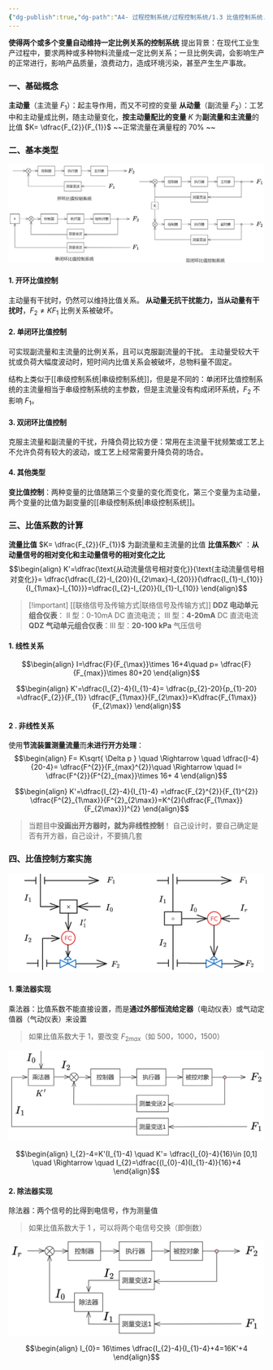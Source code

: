 ```yaml
---
{"dg-publish":true,"dg-path":"A4- 过程控制系统/过程控制系统/1.3 比值控制系统.md","permalink":"/A4- 过程控制系统/过程控制系统/1.3 比值控制系统/","dgPassFrontmatter":true,"noteIcon":"","created":"2025-03-21T09:53:29.000+08:00","updated":"2025-08-03T10:59:31.216+08:00"}
---
```


**使得两个或多个变量自动维持一定比例关系的控制系统**
提出背景：在现代工业生产过程中，要求两种或多种物料流量成一定比例关系；一旦比例失调，会影响生产的正常进行，影响产品质量，浪费动力，造成环境污染，甚至产生生产事故。
### 一、基础概念
**主动量**（主流量 $F_{1}$）：起主导作用，而又不可控的变量
**从动量**（副流量 $F_{2}$）：工艺中和主动量成比例，随主动量变化，**按主动量配比的变量**
$K$ 为**副流量和主流量**的比值 $K= \dfrac{F_{2}}{F_{1}}$    ~~正常流量在满量程的 70% ~~

### 二、基本类型
![Functional files/Photo Resources/Pasted image 20250331170733.png](../img/user/Functional%20files/Photo%20Resources/Pasted%20image%2020250331170733.png)

#### 1. 开环比值控制
主动量有干扰时，仍然可以维持比值关系。
**从动量无抗干扰能力，当从动量有干扰时**，$F_{2} \neq KF_{1}$  比例关系被破坏。

#### 2. 单闭环比值控制
可实现副流量和主流量的比例关系，且可以克服副流量的干扰。
主动量受较大干扰或负荷大幅度波动时，短时间内比值关系会被破坏，总物料量不固定。

结构上类似于[[串级控制系统\|串级控制系统]]，但是是不同的：单闭环比值控制系统的主流量相当于串级控制系统的主参数，但是主流量没有构成闭环系统，$F_{2}$ 不影响 $F_{1}$。

#### 3. 双闭环比值控制
克服主流量和副流量的干扰，升降负荷比较方便：常用在主流量干扰频繁或工艺上不允许负荷有较大的波动，或工艺上经常需要升降负荷的场合。
#### 4. 其他类型
**变比值控制**：两种变量的比值随第三个变量的变化而变化，第三个变量为主动量，两个变量的比值为副变量的[[串级控制系统\|串级控制系统]]。

### 三、比值系数的计算
**流量比值**  $K= \dfrac{F_{2}}{F_{1}}$ 为副流量和主流量的比值
**比值系数**$K'$ ：**从动量信号的相对变化和主动量信号的相对变化之比**
$$\begin{align}
K'=\dfrac{\text{从动流量信号相对变化}}{\text{主动流量信号相对变化}}= \dfrac{\dfrac{I_{2}-I_{20}}{I_{2\max}-I_{20}}}{\dfrac{I_{1}-I_{10}}{I_{1\max}-I_{10}}}=\dfrac{I_{2}-I_{20}}{I_{1}-I_{10}}
\end{align}$$

> [!important] [[联络信号及传输方式\|联络信号及传输方式]]
> **DDZ 电动单元组合仪表**： II 型：0-10mA DC 直流电流； III 型：**4-20mA** DC 直流电流
> **QDZ 气动单元组合仪表**：III 型：**20-100 kPa** 气压信号
#### 1. 线性关系
$$\begin{align}
I=\dfrac{F}{F_{\max}}\times 16+4\quad  p= \dfrac{F}{F_{max}}\times 80+20
\end{align}$$

$$\begin{align}
K'=\dfrac{I_{2}-4}{I_{1}-4}= \dfrac{p_{2}-20}{p_{1}-20} =\dfrac{F_{2}}{F_{1}} \dfrac{F_{1\max}}{F_{2\max}}=K\dfrac{F_{1\max}}{F_{2\max}}
\end{align}$$
#### 2 . 非线性关系
使用**节流装置测量流量**而**未进行开方处理**：
$$\begin{align}
F= K\sqrt{ \Delta p } \quad \Rightarrow \quad \dfrac{I-4}{20-4}= \dfrac{F^{2}}{F_{max}^{2}}\quad \Rightarrow \quad I= \dfrac{F^{2}}{F^{2}_{max}}\times 16+ 4  
\end{align}$$

$$\begin{align}
K'=\dfrac{I_{2}-4}{I_{1}-4} =\dfrac{F_{2}^{2}}{F_{1}^{2}} \dfrac{F^{2}_{1\max}}{F^{2}_{2\max}}=K^{2}(\dfrac{F_{1\max}}{F_{2\max}})^{2}
\end{align}$$

> 当题目中**没画出开方器时，就为非线性控制**！
> 自己设计时，要自己确定是否有开方器，自己设计，不要搞几套

### 四、比值控制方案实施
![Functional files/Photo Resources/Pasted image 20250513121221.png](../img/user/Functional%20files/Photo%20Resources/Pasted%20image%2020250513121221.png)

#### 1. 乘法器实现
乘法器：比值系数不能直接设置，而是**通过外部恒流给定器**（电动仪表）或气动定值器（气动仪表）来设置
> 如果比值系数大于 1，要改变 $F_{2max}$（如 500，1000，1500） 


![Functional files/Photo Resources/Pasted image 20250331135749.png](../img/user/Functional%20files/Photo%20Resources/Pasted%20image%2020250331135749.png)

$$\begin{align}
I_{2}-4=K'(I_{1}-4)    \quad K'= \dfrac{I_{0}-4}{16}\in [0,1] \quad \Rightarrow \quad  I_{2}=\dfrac{(I_{0}-4)(I_{1}-4)}{16}+4
\end{align}$$

#### 2. 除法器实现
除法器：两个信号的比得到电信号，作为测量值
> 如果比值系数大于 1 ，可以将两个电信号交换（即倒数）

![Functional files/Photo Resources/Pasted image 20250331140011.png](../img/user/Functional%20files/Photo%20Resources/Pasted%20image%2020250331140011.png)

$$\begin{align}
I_{0}= 16\times \dfrac{I_{2}-4}{I_{1}-4}+4=16K'+4
\end{align}$$

